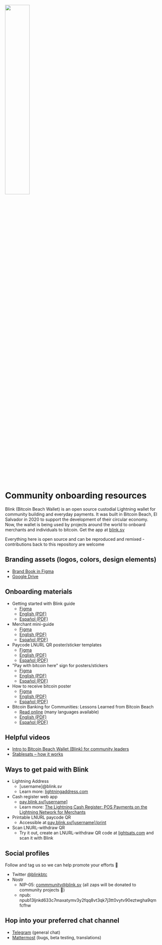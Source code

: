 <br/>
<img src="https://github-production-user-asset-6210df.s3.amazonaws.com/17384787/245643965-e14d51ad-f467-4f3a-9f2b-3fd02c86d455.JPG" width="40%">



# Community onboarding resources
Blink (Bitcoin Beach Wallet) is an open source custodial Lightning wallet for community building and everyday payments. It was built in Bitcoin Beach, El Salvador in 2020 to support the development of their circular economy. Now, the wallet is being used by projects around the world to onboard merchants and individuals to bitcoin. Get the app at [blink.sv](https://blink.sv/)

Everything here is open source and can be reproduced and remixed - contributions back to this repository are welcome

## Branding assets (logos, colors, design elements)
   - [Brand Book in Figma](https://www.figma.com/file/eLxNsk3Sq18ffU3dFV2LXo/Blink-Brand-Assets?type=design&node-id=0-1)
   - [Google Drive](https://drive.google.com/drive/folders/1LErq5DPTLt1pOhB3Yzo2VCSqLdYNj6Ri?usp=sharing)

## Onboarding materials 
   - Getting started with Blink guide
       - [Figma](https://www.figma.com/file/eLxNsk3Sq18ffU3dFV2LXo/Blink-Brand-Assets?node-id=756%3A718&t=yPPSW8aIWBJw00RC-1)
       - [English (PDF)](https://github.com/GaloyMoney/blinkbtc/files/11336977/Getting.started.with.Blink.-.English.-.reduced.pdf)
       - [Español (PDF)](https://github.com/GaloyMoney/blinkbtc/files/11336991/Getting.started.with.Blink.-.Spanish.-.Reduced.pdf)
   - Merchant mini-guide 
       - [Figma](https://www.figma.com/file/eLxNsk3Sq18ffU3dFV2LXo/Blink-Brand-Assets?node-id=125%3A4058&t=dMNubzDsN6LOgOUW-1) 
       - [English (PDF)](https://github.com/GaloyMoney/blinkbtc/files/11134874/blink-merchant-one-pager-EN-A5-size.pdf)
       - [Español (PDF)](https://github.com/GaloyMoney/blinkbtc/files/11134876/blink-merchant-one-pager-ES-A5-size.pdf) 
   - Paycode LNURL QR poster/sticker templates
       - [Figma](https://www.figma.com/file/eLxNsk3Sq18ffU3dFV2LXo/Blink-Brand-Assets?type=design&node-id=2037%3A23410&mode=design&t=lUT9jpHEVXiLznyx-1) 
       - [English (PDF)](https://github.com/GaloyMoney/blinkbtc/files/11867624/blink-paycode-poster-template-EN.pdf)
       - [Español (PDF)](https://github.com/GaloyMoney/blinkbtc/files/11867629/blink-paycode-poster-template-ES.pdf)
   - "Pay with bitcoin here" sign for posters/stickers
       - [Figma](https://www.figma.com/file/eLxNsk3Sq18ffU3dFV2LXo/Blink-Brand-Assets?type=design&node-id=2037%3A15070&mode=design&t=lUT9jpHEVXiLznyx-1) 
       - [English (PDF)](https://github.com/GaloyMoney/blinkbtc/files/11867681/blink-pay-with-bitcoin-poster-EN.pdf)
       - [Español (PDF)](https://github.com/GaloyMoney/blinkbtc/files/11867695/blink-pay-with-bitcoin-poster-ES.pdf)
   - How to receive bitcoin poster
       - [Figma](https://www.figma.com/file/eLxNsk3Sq18ffU3dFV2LXo/Blink-Brand-Assets?node-id=744%3A34&t=N1EBCrEI6e0X3Mcc-1)
       - [English (PDF)](https://github.com/GaloyMoney/blinkbtc/files/11206803/Blink-Poster-Receiving-100x200cm-EN.pdf)
       - [Español (PDF)](https://github.com/GaloyMoney/blinkbtc/files/11215239/Blink-Poster-Receiving-100x200cm-ES.pdf)
   - Bitcoin Banking for Communities: Lessons Learned from Bitcoin Beach 
       - [Read online](https://galoy.io/bitcoin-banking-for-communities-lessons-learned-from-el-zonte/) (many languages available)
       - [English (PDF)](https://github.com/GaloyMoney/blinkbtc/files/11134928/Galoy.Single.Pages.pdf)
       - [Español (PDF)](https://github.com/GaloyMoney/blinkbtc/files/11134984/Galoy_brochure_A4_ES_v06.pdf)

## Helpful videos
   - [Intro to Bitcoin Beach Wallet (Blink) for community leaders](https://www.youtube.com/watch?v=t1kFy3tX1kQ)
   - [Stablesats – how it works](https://www.youtube.com/watch?v=FGO4dbwMYwg) 

## Ways to get paid with Blink
   - Lightning Address
       - [username]@blink.sv
       - Learn more: [lightningaddress.com](https://lightningaddress.com/)
   - Cash register web app 
       - [pay.blink.sv/[username]](https://pay.blink.sv/community)
       - Learn more: [The Lightning Cash Register: POS Payments on the Lightning Network for Merchants](https://galoy.io/lightning-cash-register-pos-payments-on-bitcoins-lightning-network/)
   - Printable LNURL paycode QR
       - Accessible at [pay.blink.sv/[username]/print](https://pay.blink.sv/community/print)
   - Scan LNURL-withdraw QR
       - Try it out, create an LNURL-withdraw QR code at [lightsats.com](https://lightsats.com/) and scan it with Blink

## Social profiles
Follow and tag us so we can help promote your efforts 🤙
   - Twitter [@blinkbtc](https://twitter.com/blinkbtc)
   - Nostr 
       - NIP-05: [commmunity@blink.sv](https://snort.social/community@blink.sv) (all zaps will be donated to community projects 🙏)
       - npub: npub13ljnkd633c7maxatymv3y2fqq8vt3qk7j3tt0vytv90eztwgha9qmfcfhw

## Hop into your preferred chat channel 
   - [Telegram](https://t.me/blinkbtc) (general chat)
   - [Mattermost](https://chat.galoy.io) (bugs, beta testing, translations)
